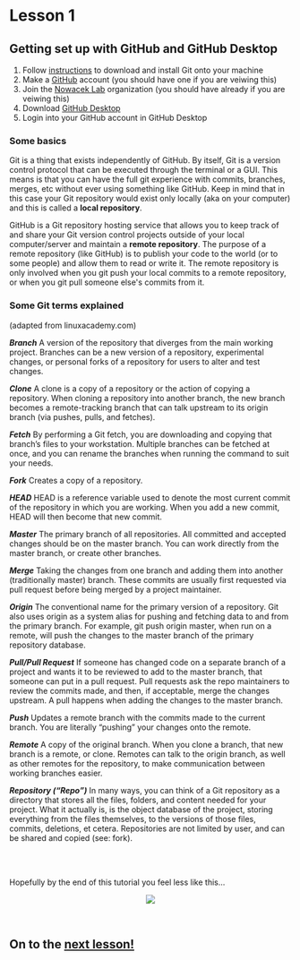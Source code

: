 # Lesson 1

## Getting set up with GitHub and GitHub Desktop

1. Follow [instructions](https://www.atlassian.com/git/tutorials/install-git) to download and install Git onto your machine
2. Make a [GitHub](https://github.com/) account (you should have one if you are veiwing this)
3. Join the [Nowacek Lab](https://github.com/NowacekLab) organization (you should have already if you are veiwing this)
4. Download [GitHub Desktop](https://desktop.github.com/)
5. Login into your GitHub account in GitHub Desktop

### Some basics

Git is a thing that exists independently of GitHub. By itself, Git is a version control protocol that can be executed through the terminal or a GUI. This means is that you can have the full git experience with commits, branches, merges, etc without ever using something like GitHub. Keep in mind that in this case your Git repository would exist only locally (aka on your computer) and this is called a **local repository**.

GitHub is a Git repository hosting service that allows you to keep track of and share your Git version control projects outside of your local computer/server and maintain a **remote repository**. The purpose of a remote repository (like GitHub) is to publish your code to the world (or to some people) and allow them to read or write it. The remote repository is only involved when you git push your local commits to a remote repository, or when you git pull someone else's commits from it.

### Some Git terms explained 
(adapted from linuxacademy.com)

***Branch***
A version of the repository that diverges from the main working project. Branches can be a new version of a repository, experimental changes, or personal forks of a repository for users to alter and test changes.

***Clone***
A clone is a copy of a repository or the action of copying a repository. When cloning a repository into another branch, the new branch becomes a remote-tracking branch that can talk upstream to its origin branch (via pushes, pulls, and fetches).

***Fetch***
By performing a Git fetch, you are downloading and copying that branch’s files to your workstation. Multiple branches can be fetched at once, and you can rename the branches when running the command to suit your needs.

***Fork***
Creates a copy of a repository.

***HEAD***
HEAD is a reference variable used to denote the most current commit of the repository in which you are working. When you add a new commit, HEAD will then become that new commit.

***Master***
The primary branch of all repositories. All committed and accepted changes should be on the master branch. You can work directly from the master branch, or create other branches.

***Merge***
Taking the changes from one branch and adding them into another (traditionally master) branch. These commits are usually first requested via pull request before being merged by a project maintainer.

***Origin***
The conventional name for the primary version of a repository. Git also uses origin as a system alias for pushing and fetching data to and from the primary branch. For example, git push origin master, when run on a remote, will push the changes to the master branch of the primary repository database.

***Pull/Pull Request***
If someone has changed code on a separate branch of a project and wants it to be reviewed to add to the master branch, that someone can put in a pull request. Pull requests ask the repo maintainers to review the commits made, and then, if acceptable, merge the changes upstream. A pull happens when adding the changes to the master branch.

***Push***
Updates a remote branch with the commits made to the current branch. You are literally “pushing” your changes onto the remote.

***Remote***
A copy of the original branch. When you clone a branch, that new branch is a remote, or clone. Remotes can talk to the origin branch, as well as other remotes for the repository, to make communication between working branches easier.

***Repository (“Repo”)***
In many ways, you can think of a Git repository as a directory that stores all the files, folders, and content needed for your project. What it actually is, is the object database of the project, storing everything from the files themselves, to the versions of those files, commits, deletions, et cetera. Repositories are not limited by user, and can be shared and copied (see: fork).

<br>
<br>

Hopefully by the end of this tutorial you feel less like this...
<p align="center">
  <img src="https://imgs.xkcd.com/comics/git.png" />
</p>

<br>

## On to the [next lesson!](https://github.com/NowacekLab/Welcome/blob/master/lesson2.md)
